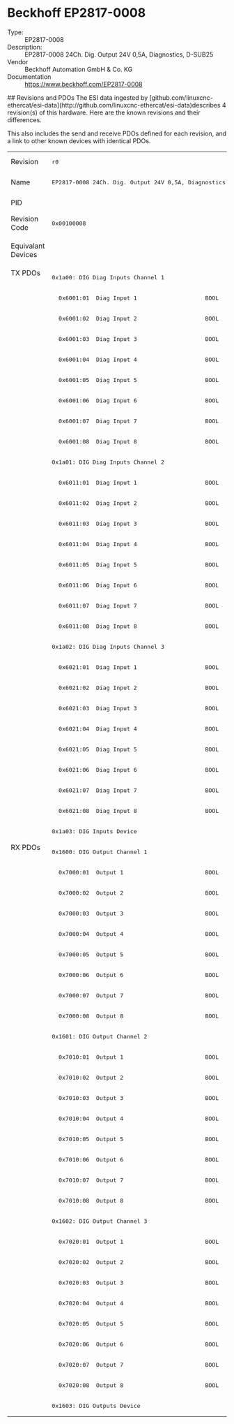 #  Beckhoff EP2817-0008

<dl>
  <dt>Type:</dt><dd>EP2817-0008</dd>
  <dt>Description:</dt><dd>EP2817-0008 24Ch. Dig. Output 24V 0,5A, Diagnostics, D-SUB25</dd>
  <dt>Vendor</dt><dd>Beckhoff Automation GmbH & Co. KG</dd>
  <dt>Documentation</dt><dd><a href="https://www.beckhoff.com/EP2817-0008">https://www.beckhoff.com/EP2817-0008</a></dd>
</dl>
## Revisions and PDOs
The ESI data ingested by [github.com/linuxcnc-ethercat/esi-data](http://github.com/linuxcnc-ethercat/esi-data)describes 4 revision(s) of this hardware.  Here are the known revisions and their differences.

This also includes the send and receive PDOs defined for each revision, and a link to other known devices with identical PDOs.

<table>
<tr >
<td class="first">Revision</td>
<td ><pre>r0</pre></td>
<td ><pre>r1</pre></td>
<td ><pre>r2</pre></td>
<td ><pre>r3</pre></td>
</tr>
<tr >
<td class="first">Name</td>
<td ><pre>EP2817-0008 24Ch. Dig. Output 24V 0,5A, Diagnostics, D-SUB25</pre></td>
<td  colspan=3 align="center"><pre>EP2817-0008 24Ch. Dig. Output 24V 0,5A, Diagnostics, DSUB-25</pre></td>
</tr>
<tr >
<td class="first">PID</td>
<td  colspan=4 align="center"><pre>0x0b014052</pre></td>
</tr>
<tr >
<td class="first">Revision Code</td>
<td ><pre>0x00100008</pre></td>
<td ><pre>0x00110008</pre></td>
<td ><pre>0x00120008</pre></td>
<td ><pre>0x00130008</pre></td>
</tr>
<tr >
<td class="first">Equivalant Devices</td>
<td  colspan=4 align="center"><pre><a href="EPP2817-0008">EPP2817-0008 r0</a><br/><a href="EPP2817-0008">EPP2817-0008 r1</a><br/><a href="EPP2817-0008">EPP2817-0008 r2</a></pre></td>
</tr>
<tr class="txpdo pdosection">
<td class="first" rowspan=28 valign=top>TX PDOs</td>
<td colspan=4 align="left"><pre>0x1a00: DIG Diag Inputs Channel 1</pre></td>
<td></td>
</tr>
<tr class="txpdo">
<td  colspan=4 align="left"><pre>  0x6001:01  Diag Input 1                    BOOL</pre></td>
</tr>
<tr class="txpdo">
<td  colspan=4 align="left"><pre>  0x6001:02  Diag Input 2                    BOOL</pre></td>
</tr>
<tr class="txpdo">
<td  colspan=4 align="left"><pre>  0x6001:03  Diag Input 3                    BOOL</pre></td>
</tr>
<tr class="txpdo">
<td  colspan=4 align="left"><pre>  0x6001:04  Diag Input 4                    BOOL</pre></td>
</tr>
<tr class="txpdo">
<td  colspan=4 align="left"><pre>  0x6001:05  Diag Input 5                    BOOL</pre></td>
</tr>
<tr class="txpdo">
<td  colspan=4 align="left"><pre>  0x6001:06  Diag Input 6                    BOOL</pre></td>
</tr>
<tr class="txpdo">
<td  colspan=4 align="left"><pre>  0x6001:07  Diag Input 7                    BOOL</pre></td>
</tr>
<tr class="txpdo">
<td  colspan=4 align="left"><pre>  0x6001:08  Diag Input 8                    BOOL</pre></td>
</tr>
<tr class="txpdo pdosection">
<td  colspan=4 align="left"><pre>0x1a01: DIG Diag Inputs Channel 2</pre></td>
</tr>
<tr class="txpdo">
<td  colspan=4 align="left"><pre>  0x6011:01  Diag Input 1                    BOOL</pre></td>
</tr>
<tr class="txpdo">
<td  colspan=4 align="left"><pre>  0x6011:02  Diag Input 2                    BOOL</pre></td>
</tr>
<tr class="txpdo">
<td  colspan=4 align="left"><pre>  0x6011:03  Diag Input 3                    BOOL</pre></td>
</tr>
<tr class="txpdo">
<td  colspan=4 align="left"><pre>  0x6011:04  Diag Input 4                    BOOL</pre></td>
</tr>
<tr class="txpdo">
<td  colspan=4 align="left"><pre>  0x6011:05  Diag Input 5                    BOOL</pre></td>
</tr>
<tr class="txpdo">
<td  colspan=4 align="left"><pre>  0x6011:06  Diag Input 6                    BOOL</pre></td>
</tr>
<tr class="txpdo">
<td  colspan=4 align="left"><pre>  0x6011:07  Diag Input 7                    BOOL</pre></td>
</tr>
<tr class="txpdo">
<td  colspan=4 align="left"><pre>  0x6011:08  Diag Input 8                    BOOL</pre></td>
</tr>
<tr class="txpdo pdosection">
<td  colspan=4 align="left"><pre>0x1a02: DIG Diag Inputs Channel 3</pre></td>
</tr>
<tr class="txpdo">
<td  colspan=4 align="left"><pre>  0x6021:01  Diag Input 1                    BOOL</pre></td>
</tr>
<tr class="txpdo">
<td  colspan=4 align="left"><pre>  0x6021:02  Diag Input 2                    BOOL</pre></td>
</tr>
<tr class="txpdo">
<td  colspan=4 align="left"><pre>  0x6021:03  Diag Input 3                    BOOL</pre></td>
</tr>
<tr class="txpdo">
<td  colspan=4 align="left"><pre>  0x6021:04  Diag Input 4                    BOOL</pre></td>
</tr>
<tr class="txpdo">
<td  colspan=4 align="left"><pre>  0x6021:05  Diag Input 5                    BOOL</pre></td>
</tr>
<tr class="txpdo">
<td  colspan=4 align="left"><pre>  0x6021:06  Diag Input 6                    BOOL</pre></td>
</tr>
<tr class="txpdo">
<td  colspan=4 align="left"><pre>  0x6021:07  Diag Input 7                    BOOL</pre></td>
</tr>
<tr class="txpdo">
<td  colspan=4 align="left"><pre>  0x6021:08  Diag Input 8                    BOOL</pre></td>
</tr>
<tr class="txpdo pdosection">
<td  colspan=4 align="left"><pre>0x1a03: DIG Inputs Device</pre></td>
</tr>
<tr class="rxpdo pdosection">
<td class="first" rowspan=28 valign=top>RX PDOs</td>
<td colspan=4 align="left"><pre>0x1600: DIG Output Channel 1</pre></td>
<td></td>
</tr>
<tr class="rxpdo">
<td  colspan=4 align="left"><pre>  0x7000:01  Output 1                        BOOL</pre></td>
</tr>
<tr class="rxpdo">
<td  colspan=4 align="left"><pre>  0x7000:02  Output 2                        BOOL</pre></td>
</tr>
<tr class="rxpdo">
<td  colspan=4 align="left"><pre>  0x7000:03  Output 3                        BOOL</pre></td>
</tr>
<tr class="rxpdo">
<td  colspan=4 align="left"><pre>  0x7000:04  Output 4                        BOOL</pre></td>
</tr>
<tr class="rxpdo">
<td  colspan=4 align="left"><pre>  0x7000:05  Output 5                        BOOL</pre></td>
</tr>
<tr class="rxpdo">
<td  colspan=4 align="left"><pre>  0x7000:06  Output 6                        BOOL</pre></td>
</tr>
<tr class="rxpdo">
<td  colspan=4 align="left"><pre>  0x7000:07  Output 7                        BOOL</pre></td>
</tr>
<tr class="rxpdo">
<td  colspan=4 align="left"><pre>  0x7000:08  Output 8                        BOOL</pre></td>
</tr>
<tr class="rxpdo pdosection">
<td  colspan=4 align="left"><pre>0x1601: DIG Output Channel 2</pre></td>
</tr>
<tr class="rxpdo">
<td  colspan=4 align="left"><pre>  0x7010:01  Output 1                        BOOL</pre></td>
</tr>
<tr class="rxpdo">
<td  colspan=4 align="left"><pre>  0x7010:02  Output 2                        BOOL</pre></td>
</tr>
<tr class="rxpdo">
<td  colspan=4 align="left"><pre>  0x7010:03  Output 3                        BOOL</pre></td>
</tr>
<tr class="rxpdo">
<td  colspan=4 align="left"><pre>  0x7010:04  Output 4                        BOOL</pre></td>
</tr>
<tr class="rxpdo">
<td  colspan=4 align="left"><pre>  0x7010:05  Output 5                        BOOL</pre></td>
</tr>
<tr class="rxpdo">
<td  colspan=4 align="left"><pre>  0x7010:06  Output 6                        BOOL</pre></td>
</tr>
<tr class="rxpdo">
<td  colspan=4 align="left"><pre>  0x7010:07  Output 7                        BOOL</pre></td>
</tr>
<tr class="rxpdo">
<td  colspan=4 align="left"><pre>  0x7010:08  Output 8                        BOOL</pre></td>
</tr>
<tr class="rxpdo pdosection">
<td  colspan=4 align="left"><pre>0x1602: DIG Output Channel 3</pre></td>
</tr>
<tr class="rxpdo">
<td  colspan=4 align="left"><pre>  0x7020:01  Output 1                        BOOL</pre></td>
</tr>
<tr class="rxpdo">
<td  colspan=4 align="left"><pre>  0x7020:02  Output 2                        BOOL</pre></td>
</tr>
<tr class="rxpdo">
<td  colspan=4 align="left"><pre>  0x7020:03  Output 3                        BOOL</pre></td>
</tr>
<tr class="rxpdo">
<td  colspan=4 align="left"><pre>  0x7020:04  Output 4                        BOOL</pre></td>
</tr>
<tr class="rxpdo">
<td  colspan=4 align="left"><pre>  0x7020:05  Output 5                        BOOL</pre></td>
</tr>
<tr class="rxpdo">
<td  colspan=4 align="left"><pre>  0x7020:06  Output 6                        BOOL</pre></td>
</tr>
<tr class="rxpdo">
<td  colspan=4 align="left"><pre>  0x7020:07  Output 7                        BOOL</pre></td>
</tr>
<tr class="rxpdo">
<td  colspan=4 align="left"><pre>  0x7020:08  Output 8                        BOOL</pre></td>
</tr>
<tr class="rxpdo pdosection">
<td  colspan=4 align="left"><pre>0x1603: DIG Outputs Device</pre></td>
</tr>
</table>

